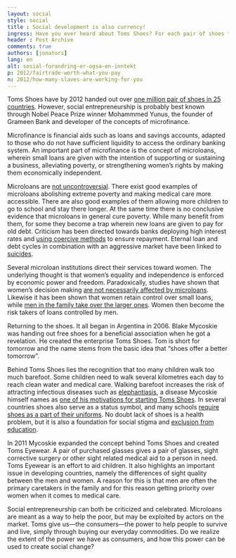 ```yaml
---
layout: social
style: social
title : Social development is also currency!
ingress: Have you ever heard about Toms Shoes? For each pair of shoes they sell, Toms Shoes provides one pair of shoes to a child in need. The company is founded on the basic principles of social entrepreneurship. Instead of looking at profit from a strictly economic point of view, social entrepreneurs seek to solve a social problem and to create social changes using their business.  
header : Post Archive
comments: true
authors: [jonators]
lang: en
alt: sosial-forandring-er-ogsa-en-inntekt
p: 2012/fairtrade-worth-what-you-pay
n: 2012/how-many-slaves-are-working-for-you
---
```


Toms Shoes have by 2012 handed out over [one million pair of shoes in 25 countries](http://abcnews.go.com/International/PersonOfWeek/person-week-toms-shoes-founder-blake-mycoskie/story?id=13331473#.UJmqCml9Hu9). However, social entrepreneurship is probably best known through Nobel Peace Prize winner Mohammmed Yunus, the founder of Grameen Bank and developer of the concepts of microfinance.

Microfinance is financial aids such as loans and savings accounts, adapted to those who do not have sufficient liquidity to access the ordinary banking system.  An important part of microfinance is the concept of microloans, wherein small loans are given with the intention of supporting or sustaining a business, alleviating poverty, or strengthening women’s rights by making them economically independent.

Microloans are [not uncontroversial](http://www.sociology.org/content/2008/_westover_finance.pdf). There exist good examples of microloans abolishing extreme poverty and making medical care more accessible. There are also good examples of them allowing more children to go to school and stay there longer.  At the same time there is no conclusive evidence that microloans in general cure poverty. While many benefit from them, for some they become a trap wherein new loans are given to pay for old debt. Criticism has been directed towards banks deploying high interest rates and [using coercive methods](http://infochangeindia.org/microfinance/news/mfis-lay-small-debt-trap-in-andhra.html) to ensure repayment. Eternal loan and debt cycles in combination with an aggressive market have been linked to [suicides](http://www.bbc.co.uk/news/world-south-asia-11997571).

Several microloan institutions direct their services toward women. The underlying thought is that women’s equality and independence is enforced by economic power and freedom. Paradoxically, studies have shown that women’s decision making [are not necessarily affected by microloans](http://www.povertyactionlab.org/evaluation/measuring-impact-microfinance-hyderabad-india). Likewise it has been shown that women retain control over small loans, while [men in the family take over the larger ones](http://www.cabdirect.org/abstracts/19961808926.html;jsessionid=E89F136EE326B3498D631C92687E067A). Women then become the risk takers of loans controlled by men. 

Returning to the shoes. It all began in Argentina in 2006. Blake Mycoskie was handing out free shoes for a beneficial association when he got a revelation. He created the enterprise Toms Shoes. Tom is short for tomorrow and the name stems from the basic idea that “shoes offer a better tomorrow”.   

Behind Toms Shoes lies the recognition that too many children walk too much barefoot. Some children need to walk several kilometres each day to reach clean water and medical care. Walking barefoot increases the risk of attracting infectious diseases such as [elephantiasis](http://en.wikipedia.org/wiki/Elephantiasis), a disease Mycoskie himself names as [one of his motivations for starting Toms Shoes](http://www.brownsafe.com/preservingtomorrow/blake-mycoskie-the-one-for-one-movement). In several countries shoes also serve as a status symbol, and many schools [require shoes as a part of their uniforms](http://www.huffingtonpost.com/anne-goddard/one-day-without-shoes-les_b_1468910.html). No doubt lack of shoes is a health problem, but it is also a foundation for social stigma and [exclusion from education](http://www.educationforallblog.org/issues/basic-education/no-shoesno-school-why-children-are-out-of-school).

In 2011 Mycoskie expanded the concept behind Toms Shoes and created Toms Eyewear. A pair of purchased glasses gives a pair of glasses, sight corrective surgery or other sight related medical aid to a person in need.  Toms Eyewear is an effort to aid children. It also highlights an important issue in developing countries, namely the differences of sight quality between the men and women.  A reason for this is that men are often the primary caretakers in the family and for this reason getting priority over women when it comes to medical care. 

Social entrepreneurship can both be criticized and celebrated. Microloans are meant as a way to help the poor, but may be exploited by actors on the market. Toms give us—the consumers—the power to help people to survive and live, simply through buying our everyday commodities. Do we realize the extent of the power we have as consumers, and how this power can be used to create social change?